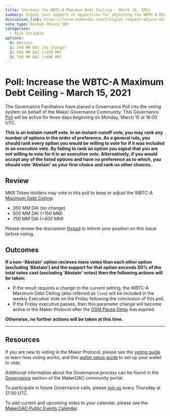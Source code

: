 ```yaml
---
title: Increase the WBTC-A Maximum Debt Ceiling - March 15, 2021
summary: Signal your support or opposition for adjusting the WBTC-A Maximum Debt Ceiling.
discussion_link: https://forum.makerdao.com/t/signal-request-adjust-wbtc-a-dc-iam-line/6807
vote_type: Ranked Choice IRV
categories:
  - Risk Variable
options:
  0: Abstain
  1: 350 MM DAI (no change)
  2: 500 MM DAI (+150 MM)
  3: 750 MM DAI (+400 MM)
---
```


# Poll: Increase the WBTC-A Maximum Debt Ceiling - March 15, 2021

The Governance Facilitators have placed a Governance Poll into the voting system on behalf of the Maker Governance Community. This Governance [Poll](https://community-development.makerdao.com/en/learn/governance/on-chain-gov) will be active for three days beginning on Monday, March 15 at 16:00 UTC.

**This is an instant-runoff vote. In an instant-runoff vote, you may rank any number of options in the order of preference. As a general rule, you should rank every option you would be willing to vote for if it was included in an executive vote. By failing to rank an option you signal that you are not willing to vote for it in an executive vote. Alternatively, if you would accept any of the listed options and have no preference as to which, you should vote 'Abstain' as your first choice and rank no other choices.**

## Review

MKR Token Holders may vote in this poll to keep or adjust the WBTC-A [Maximum Debt Ceiling](https://community-development.makerdao.com/en/learn/governance/module-dciam/):

- 350 MM DAI (no change)
- 500 MM DAI (+150 MM)
- 750 MM DAI (+400 MM)

Please review the discussion [thread](https://forum.makerdao.com/t/signal-request-adjust-wbtc-a-dc-iam-line/6807) to inform your position on this issue before voting.

## Outcomes

**If a non-'Abstain' option recieves more votes than each other option (excluding 'Abstain') and the support for that option exceeds 50% of the total votes cast (excluding 'Abstain' votes) then the following actions will be taken:**

- If the result requires a change to the current setting, the WBTC-A Maximum Debt Ceiling (also referred as `line`) will be included in the weekly Executive Vote on the Friday following the conclusion of this poll.
- If the Friday executive passes, then this parameter change will become active in the Maker Protocol after the [GSM Pause Delay](https://community-development.makerdao.com/en/learn/governance/param-gsm-pause-delay) has expired.

**Otherwise, no further actions will be taken at this time.**

---

## Resources

If you are new to voting in the Maker Protocol, please see the [voting guide](https://community-development.makerdao.com/en/learn/governance/how-voting-works/) to learn how voting works, and this [wallet setup guide](https://community-development.makerdao.com/en/learn/governance/voting-setup/) to set up your wallet to vote.

Additional information about the Governance process can be found in the [Governance](https://community-development.makerdao.com/en/learn/governance) section of the MakerDAO community portal.

To participate in future Governance calls, please [join us](https://github.com/makerdao/community/tree/master/governance/governance-and-risk-meetings) every Thursday at 17:00 UTC.

To add current and upcoming votes to your calendar, please see the [MakerDAO Public Events Calendar](https://calendar.google.com/calendar/embed?src=makerdao.com_3efhm2ghipksegl009ktniomdk%40group.calendar.google.com&ctz=UTC&mode=week&showCalendars=0&showPrint=0).
